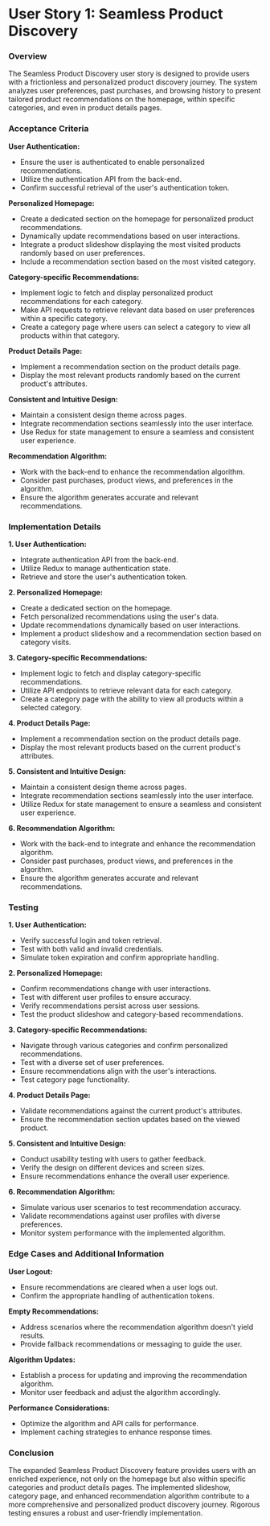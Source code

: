 # User Story 1: Seamless Product Discovery

### Overview

The Seamless Product Discovery user story is designed to provide users with a frictionless and personalized product discovery journey. The system analyzes user preferences, past purchases, and browsing history to present tailored product recommendations on the homepage, within specific categories, and even in product details pages.

### Acceptance Criteria

**User Authentication:**

- Ensure the user is authenticated to enable personalized recommendations.
- Utilize the authentication API from the back-end.
- Confirm successful retrieval of the user's authentication token.

**Personalized Homepage:**

- Create a dedicated section on the homepage for personalized product recommendations.
- Dynamically update recommendations based on user interactions.
- Integrate a product slideshow displaying the most visited products randomly based on user preferences.
- Include a recommendation section based on the most visited category.

**Category-specific Recommendations:**

- Implement logic to fetch and display personalized product recommendations for each category.
- Make API requests to retrieve relevant data based on user preferences within a specific category.
- Create a category page where users can select a category to view all products within that category.

**Product Details Page:**

- Implement a recommendation section on the product details page.
- Display the most relevant products randomly based on the current product's attributes.

**Consistent and Intuitive Design:**

- Maintain a consistent design theme across pages.
- Integrate recommendation sections seamlessly into the user interface.
- Use Redux for state management to ensure a seamless and consistent user experience.

**Recommendation Algorithm:**

- Work with the back-end to enhance the recommendation algorithm.
- Consider past purchases, product views, and preferences in the algorithm.
- Ensure the algorithm generates accurate and relevant recommendations.

### Implementation Details

**1. User Authentication:**

- Integrate authentication API from the back-end.
- Utilize Redux to manage authentication state.
- Retrieve and store the user's authentication token.

**2. Personalized Homepage:**

- Create a dedicated section on the homepage.
- Fetch personalized recommendations using the user's data.
- Update recommendations dynamically based on user interactions.
- Implement a product slideshow and a recommendation section based on category visits.

**3. Category-specific Recommendations:**

- Implement logic to fetch and display category-specific recommendations.
- Utilize API endpoints to retrieve relevant data for each category.
- Create a category page with the ability to view all products within a selected category.

**4. Product Details Page:**

- Implement a recommendation section on the product details page.
- Display the most relevant products based on the current product's attributes.

**5. Consistent and Intuitive Design:**

- Maintain a consistent design theme across pages.
- Integrate recommendation sections seamlessly into the user interface.
- Utilize Redux for state management to ensure a seamless and consistent user experience.

**6. Recommendation Algorithm:**

- Work with the back-end to integrate and enhance the recommendation algorithm.
- Consider past purchases, product views, and preferences in the algorithm.
- Ensure the algorithm generates accurate and relevant recommendations.

### Testing

**1. User Authentication:**

- Verify successful login and token retrieval.
- Test with both valid and invalid credentials.
- Simulate token expiration and confirm appropriate handling.

**2. Personalized Homepage:**

- Confirm recommendations change with user interactions.
- Test with different user profiles to ensure accuracy.
- Verify recommendations persist across user sessions.
- Test the product slideshow and category-based recommendations.

**3. Category-specific Recommendations:**

- Navigate through various categories and confirm personalized recommendations.
- Test with a diverse set of user preferences.
- Ensure recommendations align with the user's interactions.
- Test category page functionality.

**4. Product Details Page:**

- Validate recommendations against the current product's attributes.
- Ensure the recommendation section updates based on the viewed product.

**5. Consistent and Intuitive Design:**

- Conduct usability testing with users to gather feedback.
- Verify the design on different devices and screen sizes.
- Ensure recommendations enhance the overall user experience.

**6. Recommendation Algorithm:**

- Simulate various user scenarios to test recommendation accuracy.
- Validate recommendations against user profiles with diverse preferences.
- Monitor system performance with the implemented algorithm.

### Edge Cases and Additional Information

**User Logout:**

- Ensure recommendations are cleared when a user logs out.
- Confirm the appropriate handling of authentication tokens.

**Empty Recommendations:**

- Address scenarios where the recommendation algorithm doesn't yield results.
- Provide fallback recommendations or messaging to guide the user.

**Algorithm Updates:**

- Establish a process for updating and improving the recommendation algorithm.
- Monitor user feedback and adjust the algorithm accordingly.

**Performance Considerations:**

- Optimize the algorithm and API calls for performance.
- Implement caching strategies to enhance response times.

### Conclusion

The expanded Seamless Product Discovery feature provides users with an enriched experience, not only on the homepage but also within specific categories and product details pages. The implemented slideshow, category page, and enhanced recommendation algorithm contribute to a more comprehensive and personalized product discovery journey. Rigorous testing ensures a robust and user-friendly implementation.
